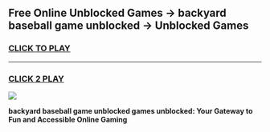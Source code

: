 
## Free Online Unblocked Games → backyard baseball game unblocked → Unblocked Games
<h3>
<a href="https://premium.freeplayer.one?title=backyard_baseball_game_unblocked&ref=21F">CLICK TO PLAY</a></h3>
<hr>

<h3>
<a href="https://premium.freeplayer.one?title=backyard_baseball_game_unblocked&ref=21F">CLICK 2 PLAY</a>
  
</h3>

<a href="https://premium.freeplayer.one?title=backyard_baseball_game_unblocked&ref=21F/"><img src="https://clearcache.store/games.png"></a>


**backyard baseball game unblocked games unblocked: Your Gateway to Fun and Accessible Online Gaming**
